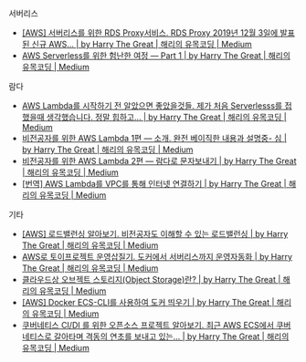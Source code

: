 서버리스
- [[AWS] 서버리스를 위한 RDS Proxy서비스. RDS Proxy 2019년 12월 3일에 발표된 신규 AWS… | by Harry The Great | 해리의 유목코딩 | Medium](https://medium.com/harrythegreat/aws-%EC%84%9C%EB%B2%84%EB%A6%AC%EC%8A%A4%EB%A5%BC-%EC%9C%84%ED%95%9C-rds-proxy%EC%84%9C%EB%B9%84%EC%8A%A4-fb5815b83cce)
- [AWS Serverless를 위한 험난한 여정 — Part 1 | by Harry The Great | 해리의 유목코딩 | Medium](https://medium.com/harrythegreat/aws-serverless%EB%A5%BC-%EC%9C%84%ED%95%9C-%ED%97%98%EB%82%9C%ED%95%9C-%EC%97%AC%EC%A0%95-part-1-56ab4be383f3)

람다
- [AWS Lambda를 시작하기 전 알았으면 좋았을것들. 제가 처음 Serverlesss를 접했을때 생각했습니다. 정말 힙하고… | by Harry The Great | 해리의 유목코딩 | Medium](https://medium.com/harrythegreat/aws-lambda%EB%A5%BC-%EC%8B%9C%EC%9E%91%ED%95%98%EA%B8%B0-%EC%A0%84-%EC%95%8C%EC%95%98%EC%9C%BC%EB%A9%B4-%EC%A2%8B%EC%95%98%EC%9D%84%EA%B2%83%EB%93%A4-788bd3b3bdd2)
- [비전공자를 위한 AWS Lambda 1편 — 소개. 완전 베이직한 내용과 설명중- 심 | by Harry The Great | 해리의 유목코딩 | Medium](https://medium.com/harrythegreat/%EB%B9%84%EC%A0%84%EA%B3%B5%EC%9E%90%EB%A5%BC-%EC%9C%84%ED%95%9C-aws-lambda-1%ED%8E%B8-5697cee473eb)
- [비전공자를 위한 AWS Lambda 2편 — 람다로 문자보내기 | by Harry The Great | 해리의 유목코딩 | Medium](https://medium.com/harrythegreat/%EB%B9%84%EC%A0%84%EA%B3%B5%EC%9E%90%EB%A5%BC-%EC%9C%84%ED%95%9C-aws-lambda-2%ED%8E%B8-%EB%9E%8C%EB%8B%A4%EB%A1%9C-%EB%AC%B8-3b73f43d2e20)
- [[번역] AWS Lambda를 VPC를 통해 인터넷 연결하기 | by Harry The Great | 해리의 유목코딩 | Medium](https://medium.com/harrythegreat/%EB%B2%88%EC%97%AD-aws-lambda%EB%A5%BC-vpc%EB%A5%BC-%ED%86%B5%ED%95%B4-%EC%9D%B8%ED%84%B0%EB%84%B7-%EC%97%B0%EA%B2%B0%ED%95%98%EA%B8%B0-d227e4262238)

기타
- [[AWS] 로드밸런싱 알아보기. 비전공자도 이해할 수 있는 로드밸런싱 | by Harry The Great | 해리의 유목코딩 | Medium](https://medium.com/harrythegreat/aws-%EB%A1%9C%EB%93%9C%EB%B0%B8%EB%9F%B0%EC%8B%B1-%EC%95%8C%EC%95%84%EB%B3%B4%EA%B8%B0-9fd0955f859e)
- [AWS로 토이프로젝트 운영삽질기. 도커에서 서버리스까지 운영자동화 | by Harry The Great | 해리의 유목코딩 | Medium](https://medium.com/harrythegreat/aws%EB%A1%9C-%ED%86%A0%EC%9D%B4%ED%94%84%EB%A1%9C%EC%A0%9D%ED%8A%B8-%EC%9A%B4%EC%98%81%ED%95%98%EA%B8%B0-5a77f7e13521)
- [클라우드상 오브젝트 스토리지(Object Storage)란? | by Harry The Great | 해리의 유목코딩 | Medium](https://medium.com/harrythegreat/%ED%81%B4%EB%9D%BC%EC%9A%B0%EB%93%9C%EC%83%81-%EC%98%A4%EB%B8%8C%EC%A0%9D%ED%8A%B8-%EC%8A%A4%ED%86%A0%EB%A6%AC%EC%A7%80-object-storage-%EB%9E%80-9d9c2da57649)
- [[AWS] Docker ECS-CLI를 사용하여 도커 띄우기 | by Harry The Great | 해리의 유목코딩 | Medium](https://medium.com/harrythegreat/aws-docker-ecs-cli%EB%A5%BC-%EC%82%AC%EC%9A%A9%ED%95%98%EC%97%AC-%EB%8F%84%EC%BB%A4-%EB%9D%84%EC%9A%B0%EA%B8%B0-54e05178735c)
- [쿠버네티스 CI/DI 를 위한 오픈소스 프로젝트 알아보기. 최근 AWS ECS에서 쿠버네티스로 갈아타며 격동의 연초를 보내고 있는… | by Harry The Great | 해리의 유목코딩 | Medium](https://medium.com/harrythegreat/%EC%BF%A0%EB%B2%84%EB%84%A4%ED%8B%B0%EC%8A%A4-ci-di-%EB%A5%BC-%EC%9C%84%ED%95%9C-%EC%98%A4%ED%94%88%EC%86%8C%EC%8A%A4-%ED%94%84%EB%A1%9C%EC%A0%9D%ED%8A%B8-%EC%95%8C%EC%95%84%EB%B3%B4%EA%B8%B0-a6657d429c26)